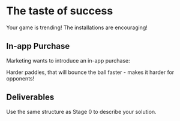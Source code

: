 # The taste of success

Your game is trending! The installations are encouraging!

## In-app Purchase

Marketing wants to introduce an in-app purchase:

Harder paddles, that will bounce the ball faster - makes it harder for opponents!

## Deliverables

Use the same structure as Stage 0 to describe your solution.
